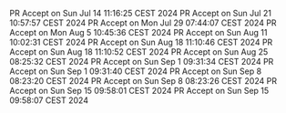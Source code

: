 PR Accept on Sun Jul 14 11:16:25 CEST 2024
PR Accept on Sun Jul 21 10:57:57 CEST 2024
PR Accept on Mon Jul 29 07:44:07 CEST 2024
PR Accept on Mon Aug  5 10:45:36 CEST 2024
PR Accept on Sun Aug 11 10:02:31 CEST 2024
PR Accept on Sun Aug 18 11:10:46 CEST 2024
PR Accept on Sun Aug 18 11:10:52 CEST 2024
PR Accept on Sun Aug 25 08:25:32 CEST 2024
PR Accept on Sun Sep  1 09:31:34 CEST 2024
PR Accept on Sun Sep  1 09:31:40 CEST 2024
PR Accept on Sun Sep  8 08:23:20 CEST 2024
PR Accept on Sun Sep  8 08:23:26 CEST 2024
PR Accept on Sun Sep 15 09:58:01 CEST 2024
PR Accept on Sun Sep 15 09:58:07 CEST 2024
